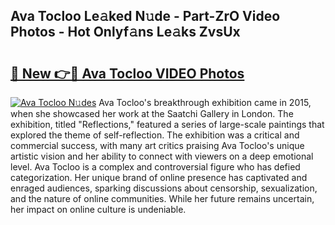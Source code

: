 ## Ava Tocloo Le𝚊ked N𝚞de - Part-ZrO Video Photos - Hot Onlyf𝚊ns Le𝚊ks ZvsUx

# <h2><a href="http://ab90549.deff.icu/?id=Ava+Tocloo">🔗 New 👉🔴 Ava Tocloo VIDEO Photos</a></h2>

[![Ava Tocloo N𝚞des](https://i.imgur.com/rIISA9y.gif)](http://ab90549.deff.icu/?id=Ava+Tocloo)
Ava Tocloo's breakthrough exhibition came in 2015, when she showcased her work at the Saatchi Gallery in London. The exhibition, titled "Reflections," featured a series of large-scale paintings that explored the theme of self-reflection. The exhibition was a critical and commercial success, with many art critics praising Ava Tocloo's unique artistic vision and her ability to connect with viewers on a deep emotional level. Ava Tocloo is a complex and controversial figure who has defied categorization. Her unique brand of online presence has captivated and enraged audiences, sparking discussions about censorship, sexualization, and the nature of online communities. While her future remains uncertain, her impact on online culture is undeniable.
